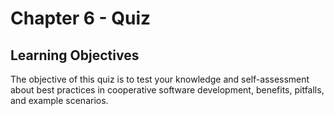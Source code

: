 # Chapter 6 - Quiz

## Learning Objectives
The objective of this quiz is to test your knowledge and self-assessment about best practices in cooperative software development, benefits, pitfalls, and example scenarios.
